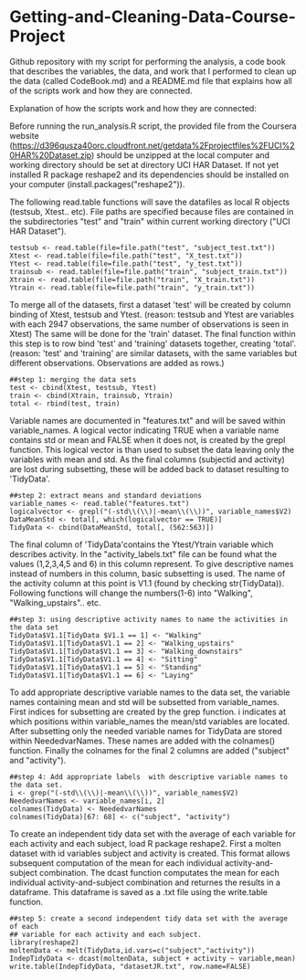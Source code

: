 # Getting-and-Cleaning-Data-Course-Project
Github repository with my script for performing the analysis, a code book that describes the variables, 
the data, and work that I performed to clean up the data (called CodeBook.md) and a README.md file that 
explains how all of the scripts work and how they are connected. 

Explanation of how the scripts work and how they are connected:

Before running the run_analysis.R script, the provided file from the Coursera website
(https://d396qusza40orc.cloudfront.net/getdata%2Fprojectfiles%2FUCI%20HAR%20Dataset.zip)
should be unzipped at the local computer and working directory should be set at directory UCI HAR Dataset.
If not yet installed R package reshape2 and its dependencies should be installed on your computer (install.packages("reshape2")).

The following read.table functions will save the datafiles as local R objects (testsub, Xtest.. etc).
File paths are specified because files are contained in the subdirectories "test" and "train" within current
working directory ("UCI HAR Dataset").

	testsub <- read.table(file=file.path("test", "subject_test.txt"))
	Xtest <- read.table(file=file.path("test", "X_test.txt"))
	Ytest <- read.table(file=file.path("test", "y_test.txt"))
	trainsub <- read.table(file=file.path("train", "subject_train.txt"))
	Xtrain <- read.table(file=file.path("train", "X_train.txt"))
	Ytrain <- read.table(file=file.path("train", "y_train.txt"))


To merge all of the datasets, first a dataset 'test' will be created by column binding of Xtest, testsub and Ytest.
(reason: testsub and Ytest are variables with each 2947 observations, the same number of observations is seen in Xtest)
The same will be done for the 'train' dataset. 
The final function within this step is to row bind 'test' and 'training' datasets together, creating 'total'.
(reason: 'test' and 'training' are similar datasets, with the same variables but different observations. Observations
are added as rows.)

	##step 1: merging the data sets
	test <- cbind(Xtest, testsub, Ytest)
	train <- cbind(Xtrain, trainsub, Ytrain)
	total <- rbind(test, train)


Variable names are documented in "features.txt" and will be saved within variable_names.
A logical vector indicating TRUE when a variable name contains std or mean and FALSE when it does not, is created by the 
grepl function.
This logical vector is than used to subset the data leaving only the variables with mean and std.
As the final columns (subjectid and activity) are lost during subsetting, these will be added back to dataset resulting to
'TidyData'.

	##step 2: extract means and standard deviations
	variable_names <- read.table("features.txt")
	logicalvector <- grepl("(-std\\(\\)|-mean\\(\\))", variable_names$V2)
	DataMeanStd <- total[, which(logicalvector == TRUE)]
	TidyData <- cbind(DataMeanStd, total[, (562:563)])


The final column of 'TidyData'contains the Ytest/Ytrain variable which describes activity. 
In the "activity_labels.txt" file can be found what the values (1,2,3,4,5 and 6) in this column represent. 
To give descriptive names instead of numbers in this column, basic subsetting is used.
The name of the activity column at this point is V1.1 (found by checking str(TidyData)). 
Following functions will change the numbers(1-6) into "Walking", "Walking_upstairs".. etc.

	##step 3: using descriptive activity names to name the activities in the data set
	TidyData$V1.1[TidyData $V1.1 == 1] <- "Walking"
	TidyData$V1.1[TidyData$V1.1 == 2] <- "Walking_upstairs"
	TidyData$V1.1[TidyData$V1.1 == 3] <- "Walking_downstairs"
	TidyData$V1.1[TidyData$V1.1 == 4] <- "Sitting"
	TidyData$V1.1[TidyData$V1.1 == 5] <- "Standing"
	TidyData$V1.1[TidyData$V1.1 == 6] <- "Laying"


To add appropriate descriptive variable names to the data set, the variable names containing mean and std will be subsetted
from variable_names. First indices for subsetting are created by the grep function. i indicates at which positions within variable_names
the mean/std variables are located.
After subsetting only the needed variable names for TidyData are stored within NeededvarNames.
These names are added with the colnames() function.
Finally the colnames for the final 2 columns are added ("subject" and "activity").
	
	##step 4: Add appropriate labels  with descriptive variable names to the data set. 
	i <- grep("(-std\\(\\)|-mean\\(\\))", variable_names$V2)
	NeededvarNames <- variable_names[i, 2]
	colnames(TidyData) <- NeededvarNames
	colnames(TidyData)[67: 68] <- c("subject", "activity")


To create an independent tidy data set with the average of each variable for each activity and each subject, load R package reshape2.
First a molten dataset with id variables subject and activity is created. 
This format allows subsequent computation of the mean for each individual activity-and-subject combination.
The dcast function computates the mean for each individual activity-and-subject combination and returnes the results in a dataframe.
This dataframe is saved as a .txt file using the write.table function.

	##step 5: create a second independent tidy data set with the average of each 
	## variable for each activity and each subject.
	library(reshape2)
	moltenData <- melt(TidyData,id.vars=c("subject","activity"))
	IndepTidyData <- dcast(moltenData, subject + activity ~ variable,mean)
	write.table(IndepTidyData, "datasetJR.txt", row.name=FALSE)
